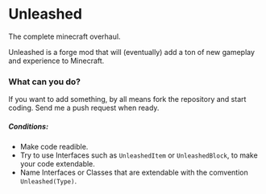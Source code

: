# Unleashed

The complete minecraft overhaul.

Unleashed is a forge mod that will (eventually) add a ton of new gameplay and experience to Minecraft.


### What can you do?

If you want to add something, by all means fork the repository and start coding. Send me a push request when ready.

##### Conditions:

- Make code readible.
- Try to use Interfaces such as `UnleashedItem` or `UnleashedBlock`, to make your code extendable.
- Name Interfaces or Classes that are extendable with the comvention `Unleashed(Type)`.
